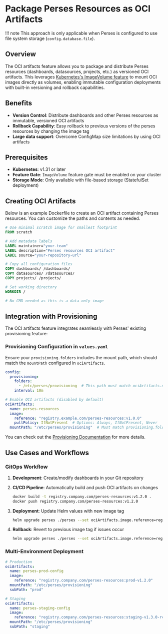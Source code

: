 # Package Perses Resources as OCI Artifacts

!!! note
    This approach is only applicable when Perses is configured to use file system storage (`config.database.file`).

## Overview

The OCI artifacts feature allows you to package and distribute Perses resources (dashboards, datasources, projects, etc.) as versioned OCI artifacts. This leverages [Kubernetes's ImageVolume feature](https://kubernetes.io/docs/tasks/configure-pod-container/image-volumes/) to mount OCI images directly as volumes, enabling immutable configuration deployments with built-in versioning and rollback capabilities.

## Benefits

- **Version Control**: Distribute dashboards and other Perses resources as immutable, versioned OCI artifacts
- **Rollback Capability**: Easy rollback to previous versions of the perses resources by changing the image tag
- **Large data support**: Overcome ConfigMap size limitations by using OCI artifacts

## Prerequisites

- **Kubernetes**: v1.31 or later
- **Feature Gate**: `ImageVolume` feature gate must be enabled on your cluster
- **Storage Mode**: Only available with file-based storage (StatefulSet deployment)

## Creating OCI Artifacts

Below is an example Dockerfile to create an OCI artifact containing Perses resources. You can customize the paths and contents as needed.

```dockerfile
# Use minimal scratch image for smallest footprint
FROM scratch

# Add metadata labels
LABEL maintainer="your-team"
LABEL description="Perses resources OCI artifact"
LABEL source="your-repository-url"

# Copy all configuration files
COPY dashboards/ /dashboards/
COPY datasources/ /datasources/
COPY projects/ /projects/

# Set working directory
WORKDIR /

# No CMD needed as this is a data-only image
```

## Integration with Provisioning

The OCI artifacts feature integrates seamlessly with Perses' existing provisioning feature:

### Provisioning Configuration in `values.yaml`

Ensure your `provisioning.folders` includes the mount path, which should match the `mountPath` configured in `ociArtifacts`.

```yaml
config:
  provisioning:
    folders:
      - /etc/perses/provisioning  # This path must match ociArtifacts.mountPath
    interval: 10m

# Enable OCI artifacts (disabled by default)
ociArtifacts:
  name: perses-resources
  image:
    reference: "registry.example.com/perses-resources:v1.0.0"
    pullPolicy: IfNotPresent  # Options: Always, IfNotPresent, Never
  mountPath: "/etc/perses/provisioning"  # Must match provisioning.folders path
```

You can check out the [Provisioning Documentation](https://perses.dev/perses/docs/configuration/provisioning/) for more details.

## Use Cases and Workflows

### GitOps Workflow

1. **Development**: Create/modify dashboards in your Git repository
2. **CI/CD Pipeline**: Automatically build and push OCI artifacts on changes

   ```bash
   docker build -t registry.company.com/perses-resources:v1.2.0 .
   docker push registry.company.com/perses-resources:v1.2.0
   ```
3. **Deployment**: Update Helm values with new image tag

   ```bash
   helm upgrade perses ./perses --set ociArtifacts.image.reference=registry.company.com/perses-resources:v1.2.0
   ```
4. **Rollback**: Revert to previous image tag if issues occur

   ```bash
   helm upgrade perses ./perses --set ociArtifacts.image.reference=registry.company.com/perses-resources:v1.1.0
   ```

### Multi-Environment Deployment

```yaml
# Production
ociArtifacts:
  name: perses-prod-config
  image:
    reference: "registry.company.com/perses-resources:prod-v1.2.0"
  mountPath: "/etc/perses/provisioning"
  subPath: "prod"

# Staging
ociArtifacts:
  name: perses-staging-config
  image:
    reference: "registry.company.com/perses-resources:staging-v1.3.0-rc1"
  mountPath: "/etc/perses/provisioning"
  subPath: "staging"
```
